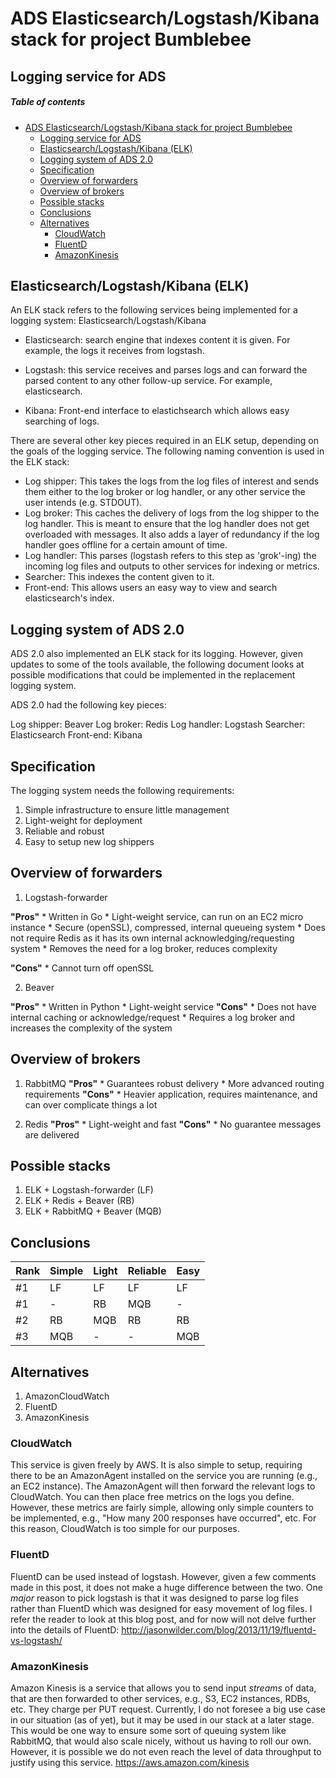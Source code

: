 # ADS Elasticsearch/Logstash/Kibana stack for project Bumblebee

## Logging service for ADS

##### Table of contents

<!-- TOC depth:4 withLinks:1 updateOnSave:0 -->

- [ADS Elasticsearch/Logstash/Kibana stack for project Bumblebee](#ads-elasticsearchlogstashkibana-stack-for-project-bumblebee)
	- [Logging service for ADS](#logging-service-for-ads)
	- [Elasticsearch/Logstash/Kibana (ELK)](#elasticsearchlogstashkibana-elk)
	- [Logging system of ADS 2.0](#logging-system-of-ads-20)
	- [Specification](#specification)
	- [Overview of forwarders](#overview-of-forwarders)
	- [Overview of brokers](#overview-of-brokers)
	- [Possible stacks](#possible-stacks)
	- [Conclusions](#conclusions)
	- [Alternatives](#alternatives)
		- [CloudWatch](#cloudwatch)
		- [FluentD](#fluentd)
		- [AmazonKinesis](#amazonkinesis)

<!-- /TOC -->

## Elasticsearch/Logstash/Kibana (ELK)

An ELK stack refers to the following services being implemented for a logging system: Elasticsearch/Logstash/Kibana

  * Elasticsearch: search engine that indexes content it is given. For example, the logs it receives from logstash.

  * Logstash: this service receives and parses logs and can forward the parsed content to any other follow-up service. For example, elasticsearch.

  * Kibana: Front-end interface to elastichsearch which allows easy searching of logs.

There are several other key pieces required in an ELK setup, depending on the goals of the logging service. The following naming convention is used in the ELK stack:

  * Log shipper: This takes the logs from the log files of interest and sends them either to the log broker or log handler, or any other service the user intends (e.g. STDOUT).
  * Log broker: This caches the delivery of logs from the log shipper to the log handler. This is meant to ensure that the log handler does not get overloaded with messages. It also adds a layer of redundancy if the log handler goes offline for a certain amount of time.
  * Log handler: This parses (logstash refers to this step as 'grok'-ing) the incoming log files and outputs to other services for indexing or metrics.
  * Searcher: This indexes the content given to it.
  * Front-end: This allows users an easy way to view and search elasticsearch's index.

## Logging system of ADS 2.0

ADS 2.0 also implemented an ELK stack for its logging. However, given updates to some of the tools available, the following document looks at possible modifications that could be implemented in the replacement logging system.

ADS 2.0 had the following key pieces:

  Log shipper: Beaver
  Log broker: Redis
  Log handler: Logstash
  Searcher: Elasticsearch
  Front-end: Kibana

## Specification

The logging system needs the following requirements:
  1. Simple infrastructure to ensure little management
  1. Light-weight for deployment
  1. Reliable and robust
  1. Easy to setup new log shippers

## Overview of forwarders

  1. Logstash-forwarder

  **"Pros"**
    * Written in Go
    * Light-weight service, can run on an EC2 micro instance
    * Secure (openSSL), compressed, internal queueing system
    * Does not require Redis as it has its own internal acknowledging/requesting system
    * Removes the need for a log broker, reduces complexity

  **"Cons"**
    * Cannot turn off openSSL

  2. Beaver

  **"Pros"**
    * Written in Python
    * Light-weight service
  **"Cons"**
    * Does not have internal caching or acknowledge/request
    * Requires a log broker and increases the complexity of the system


## Overview of brokers

  1. RabbitMQ
  **"Pros"**
    * Guarantees robust delivery
    * More advanced routing requirements
  **"Cons"**
    * Heavier application, requires maintenance, and can over complicate things a lot

  1. Redis
  **"Pros"**
    * Light-weight and fast
  **"Cons"**
    * No guarantee messages are delivered

## Possible stacks

  1. ELK + Logstash-forwarder (LF)
  1. ELK + Redis + Beaver (RB)
  1. ELK + RabbitMQ + Beaver (MQB)

## Conclusions

| Rank | Simple | Light | Reliable | Easy |
| ---- | ------ | ----- | -------- | ---- |
| #1   | LF     | LF    | LF       | LF   |
| #1   | -      | RB    | MQB      | -    |
| #2   | RB     | MQB   | RB       | RB   |
| #3   | MQB    | -     | -        | MQB  |

## Alternatives

  1. AmazonCloudWatch
  1. FluentD
  1. AmazonKinesis


### CloudWatch

This service is given freely by AWS. It is also simple to setup, requiring there to be an AmazonAgent installed on the service you are running (e.g., an EC2 instance). The AmazonAgent will then forward the relevant logs to CloudWatch. You can then place free metrics on the logs you define. However, these metrics are fairly simple, allowing only simple counters to be implemented, e.g., "How many 200 responses have occurred", etc. For this reason, CloudWatch is too simple for our purposes.

### FluentD

FluentD can be used instead of logstash. However, given a few comments made in this post, it does not make a huge difference between the two. One *major* reason to pick logstash is that it was designed to parse log files rather than FluentD which was designed for easy movement of log files. I refer the reader to look at this blog post, and for now will not delve further into the details of FluentD: http://jasonwilder.com/blog/2013/11/19/fluentd-vs-logstash/

### AmazonKinesis

Amazon Kinesis is a service that allows you to send input *streams* of data, that are then forwarded to other services, e.g., S3, EC2 instances, RDBs, etc. They charge per PUT request. Currently, I do not foresee a big use case in our situation (as of yet), but it may be used in our stack at a later stage. This would be one way to ensure some sort of queuing system like RabbitMQ, that would also scale nicely, without us having to roll our own. However, it is possible we do not even reach the level of data throughput to justify using this service. https://aws.amazon.com/kinesis
